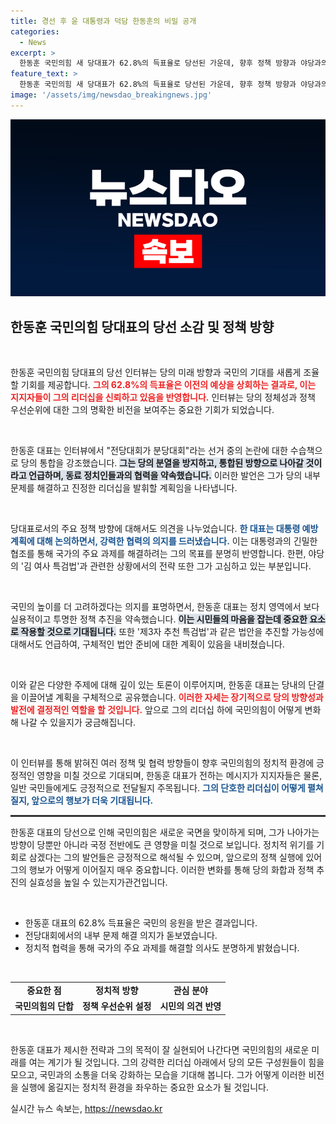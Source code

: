 ```yaml
---
title: 경선 후 윤 대통령과 덕담 한동훈의 비밀 공개
categories:
  - News
excerpt: >
  한동훈 국민의힘 새 당대표가 62.8%의 득표율로 당선된 가운데, 향후 정책 방향과 야당과의 갈등에 대한 생각을 전했습니다. 그의 말 속에 담긴 미래의 비전, 국민의 눈높이를 고려한 정책에 대한 통찰이 궁금하다면 클릭하세요!
feature_text: >
  한동훈 국민의힘 새 당대표가 62.8%의 득표율로 당선된 가운데, 향후 정책 방향과 야당과의 갈등에 대한 생각을 전했습니다. 그의 말 속에 담긴 미래의 비전, 국민의 눈높이를 고려한 정책에 대한 통찰이 궁금하다면 클릭하세요!
image: '/assets/img/newsdao_breakingnews.jpg'
---
```


<p><img src="/assets/img/newsdao_breakingnews.jpg" alt="flaretime 속보" /></p>

<h2 data-ke-size="size26">한동훈 국민의힘 당대표의 당선 소감 및 정책 방향</h2>

<p data-ke-size="size16">&nbsp;</p>

<p>한동훈 국민의힘 당대표의 당선 인터뷰는 당의 미래 방향과 국민의 기대를 새롭게 조율할 기회를 제공합니다. <b><span style="color: #ee2323;">그의 62.8%의 득표율은 이전의 예상을 상회하는 결과로, 이는 지지자들이 그의 리더십을 신뢰하고 있음을 반영합니다.</span></b> 인터뷰는 당의 정체성과 정책 우선순위에 대한 그의 명확한 비전을 보여주는 중요한 기회가 되었습니다.</p>

<p data-ke-size="size16">&nbsp;</p>

<p>한동훈 대표는 인터뷰에서 "전당대회가 분당대회"라는 선거 중의 논란에 대한 수습책으로 당의 통합을 강조했습니다. <b><span style="background-color: #21538527;">그는 당의 분열을 방지하고, 통합된 방향으로 나아갈 것이라고 언급하며, 동료 정치인들과의 협력을 약속했습니다.</span></b> 이러한 발언은 그가 당의 내부 문제를 해결하고 진정한 리더십을 발휘할 계획임을 나타냅니다.</p>

<p data-ke-size="size16">&nbsp;</p>

<p>당대표로서의 주요 정책 방향에 대해서도 의견을 나누었습니다. <b><span style="color: #1a5490;">한 대표는 대통령 예방 계획에 대해 논의하면서, 강력한 협력의 의지를 드러냈습니다.</span></b> 이는 대통령과의 긴밀한 협조를 통해 국가의 주요 과제를 해결하려는 그의 목표를 분명히 반영합니다. 한편, 야당의 '김 여사 특검법'과 관련한 상황에서의 전략 또한 그가 고심하고 있는 부분입니다.</p>

<p data-ke-size="size16">&nbsp;</p>

<p>국민의 높이를 더 고려하겠다는 의지를 표명하면서, 한동훈 대표는 정치 영역에서 보다 실용적이고 투명한 정책 추진을 약속했습니다. <b><span style="background-color: #21538527;">이는 시민들의 마음을 잡는데 중요한 요소로 작용할 것으로 기대됩니다.</span></b> 또한 '제3자 추천 특검법'과 같은 법안을 추진할 가능성에 대해서도 언급하여, 구체적인 법안 준비에 대한 계획이 있음을 내비쳤습니다.</p>

<p data-ke-size="size16">&nbsp;</p>

<p>이와 같은 다양한 주제에 대해 깊이 있는 토론이 이루어지며, 한동훈 대표는 당내의 단결을 이끌어낼 계획을 구체적으로 공유했습니다. <b><span style="color: #ee2323;">이러한 자세는 장기적으로 당의 방향성과 발전에 결정적인 역할을 할 것입니다.</span></b> 앞으로 그의 리더십 하에 국민의힘이 어떻게 변화해 나갈 수 있을지가 궁금해집니다.</p>

<p data-ke-size="size16">&nbsp;</p>

<p>이 인터뷰를 통해 밝혀진 여러 정책 및 협력 방향들이 향후 국민의힘의 정치적 환경에 긍정적인 영향을 미칠 것으로 기대되며, 한동훈 대표가 전하는 메시지가 지지자들은 물론, 일반 국민들에게도 긍정적으로 전달될지 주목됩니다. <b><span style="color: #1a5490;">그의 단호한 리더십이 어떻게 펼쳐질지, 앞으로의 행보가 더욱 기대됩니다.</span></b></p>

<hr style="height: 3px; border: none; background: #333;">

<p data-ke-size="size16">한동훈 대표의 당선으로 인해 국민의힘은 새로운 국면을 맞이하게 되며, 그가 나아가는 방향이 당뿐만 아니라 국정 전반에도 큰 영향을 미칠 것으로 보입니다. 정치적 위기를 기회로 삼겠다는 그의 발언들은 긍정적으로 해석될 수 있으며, 앞으로의 정책 실행에 있어 그의 행보가 어떻게 이어질지 매우 중요합니다. 이러한 변화를 통해 당의 화합과 정책 추진의 실효성을 높일 수 있는지가관건입니다.</p>

<p data-ke-size="size16">&nbsp;</p>

<ul>
    <li>한동훈 대표의 62.8% 득표율은 국민의 응원을 받은 결과입니다.</li>
    <li>전당대회에서의 내부 문제 해결 의지가 돋보였습니다.</li>
    <li>정치적 협력을 통해 국가의 주요 과제를 해결할 의사도 분명하게 밝혔습니다.</li>
</ul> 

<p data-ke-size="size16">&nbsp;</p>

<table style="width: 100%;">
    <tr>
        <td style="text-align: center; height: 17px;"><b>중요한 점</b></td>
        <td style="text-align: center; height: 17px;"><b>정치적 방향</b></td>
        <td style="text-align: center; height: 17px;"><b>관심 분야</b></td>
    </tr>
    <tr>
        <td style="text-align: center; height: 17px;"><b>국민의힘의 단합</b></td>
        <td style="text-align: center; height: 17px;"><b>정책 우선순위 설정</b></td>
        <td style="text-align: center; height: 17px;"><b>시민의 의견 반영</b></td>
    </tr>
</table> 

<p data-ke-size="size16">&nbsp;</p>

<p>한동훈 대표가 제시한 전략과 그의 목적이 잘 실현되어 나간다면 국민의힘의 새로운 미래를 여는 계기가 될 것입니다. 그의 강력한 리더십 아래에서 당의 모든 구성원들이 힘을 모으고, 국민과의 소통을 더욱 강화하는 모습을 기대해 봅니다. 그가 어떻게 이러한 비전을 실행에 옮길지는 정치적 환경을 좌우하는 중요한 요소가 될 것입니다.</p>
실시간 뉴스 속보는, <a href="https://newsdao.kr" rel="dofollow">https://newsdao.kr</a>


